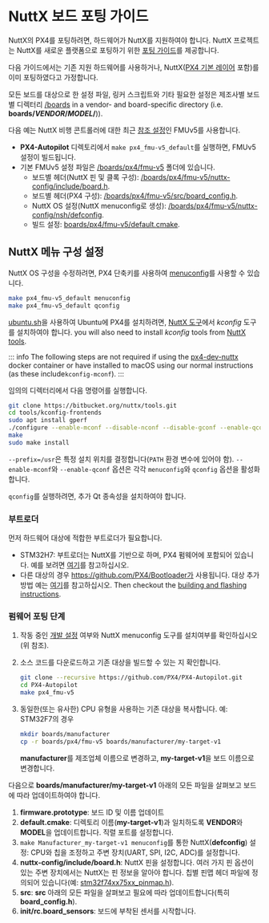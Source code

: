# NuttX 보드 포팅 가이드

NuttX의 PX4를 포팅하려면, 하드웨어가 NuttX를 지원하여야 합니다. NuttX 프로젝트는 NuttX를 새로운 플랫폼으로 포팅하기 위한 [포팅 가이드](https://cwiki.apache.org/confluence/display/NUTTX/Porting+Guide)를 제공합니다.

다음 가이드에서는 기존 지원 하드웨어를 사용하거나, NuttX([PX4 기본 레이어](https://github.com/PX4/PX4-Autopilot/tree/master/platforms/nuttx/src/px4) 포함)를 이미 포팅하였다고 가정합니다.

모든 보드를 대상으로 한 설정 파일, 링커 스크립트와 기타 필요한 설정은 제조사별 보드별 디렉터리 [/boards](https://github.com/PX4/PX4-Autopilot/tree/release/1.15/boards/) in a vendor- and board-specific directory (i.e. **boards/_VENDOR_/_MODEL_/**)).

다음 예는 NuttX 비행 콘트롤러에 대한 최근 [참조 설정](../hardware/reference_design.md)인 FMUv5를 사용합니다.

- **PX4-Autopilot** 디렉토리에서 `make px4_fmu-v5_default`를 실행하면, FMUv5 설정이 빌드됩니다.
- 기본 FMUv5 설정 파일은 [/boards/px4/fmu-v5](https://github.com/PX4/PX4-Autopilot/tree/master/boards/px4/fmu-v5) 폴더에 있습니다.
  - 보드별 헤더(NuttX 핀 및 클록 구성): [/boards/px4/fmu-v5/nuttx-config/include/board.h](https://github.com/PX4/PX4-Autopilot/blob/master/boards/px4/fmu-v5/nuttx-config/include/board.h).
  - 보드별 헤더(PX4 구성): [/boards/px4/fmu-v5/src/board_config.h](https://github.com/PX4/PX4-Autopilot/blob/master/boards/px4/fmu-v5/src/board_config.h).
  - NuttX OS 설정(NuttX menuconfig로 생성): [/boards/px4/fmu-v5/nuttx-config/nsh/defconfig](https://github.com/PX4/PX4-Autopilot/blob/master/boards/px4/fmu-v5/nuttx-config/nsh/defconfig).
  - 빌드 설정: [boards/px4/fmu-v5/default.cmake](https://github.com/PX4/PX4-Autopilot/blob/master/boards/px4/fmu-v5/default.cmake).

## NuttX 메뉴 구성 설정

NuttX OS 구성을 수정하려면, PX4 단축키를 사용하여 [menuconfig](https://bitbucket.org/patacongo/nuttx/src/master/)를 사용할 수 있습니다.

```sh
make px4_fmu-v5_default menuconfig
make px4_fmu-v5_default qconfig
```

[ubuntu.sh](https://github.com/PX4/PX4-Autopilot/blob/master/Tools/setup/ubuntu.sh)을 사용하여 Ubuntu에 PX4를 설치하려면, [NuttX 도구](https://bitbucket.org/nuttx/tools/src/master/)에서 *kconfig* 도구를 설치하여야 합니다. <!-- NEED px4_version --> you will also need to install _kconfig_ tools from [NuttX tools](https://bitbucket.org/nuttx/tools/src/master/).

::: info The following steps are not required if using the [px4-dev-nuttx](https://hub.docker.com/r/px4io/px4-dev-nuttx/) docker container or have installed to macOS using our normal instructions (as these include`kconfig-mconf`).
:::

임의의 디렉터리에서 다음 명령어를 실행합니다.

```sh
git clone https://bitbucket.org/nuttx/tools.git
cd tools/kconfig-frontends
sudo apt install gperf
./configure --enable-mconf --disable-nconf --disable-gconf --enable-qconf --prefix=/usr
make
sudo make install
```

`--prefix=/usr`은 특정 설치 위치를 결정합니다(`PATH` 환경 변수에 있어야 함). `--enable-mconf`와 `--enable-qconf` 옵션은 각각 `menuconfig`와 `qconfig` 옵션을 활성화합니다.

`qconfig`를 실행하려면, 추가 Qt 종속성을 설치하여야 합니다.

### 부트로더

먼저 하드웨어 대상에 적합한 부트로더가 필요합니다.

- STM32H7: 부트로더는 NuttX를 기반으로 하며, PX4 펌웨어에 포함되어 있습니다. 예를 보려면 [여기](https://github.com/PX4/PX4-Autopilot/tree/master/boards/holybro/durandal-v1/nuttx-config/bootloader)를 참고하십시오.
- 다른 대상의 경우 https://github.com/PX4/Bootloader가 사용됩니다. 대상 추가 방법 예는 [여기](https://github.com/PX4/Bootloader/pull/155/files)를 참고하십시오. Then checkout the [building and flashing instructions](../software_update/stm32_bootloader.md).

### 펌웨어 포팅 단계

1. 작동 중인 [개발 설정](../dev_setup/dev_env.md) 여부와 NuttX menuconfig 도구를 설치여부를 확인하십시오(위 참조).
1. 소스 코드를 다운로드하고 기존 대상을 빌드할 수 있는 지 확인합니다.

   ```sh
   git clone --recursive https://github.com/PX4/PX4-Autopilot.git
   cd PX4-Autopilot
   make px4_fmu-v5
   ```

1. 동일한(또는 유사한) CPU 유형을 사용하는 기존 대상을 복사합니다. 예: STM32F7의 경우

   ```sh
   mkdir boards/manufacturer
   cp -r boards/px4/fmu-v5 boards/manufacturer/my-target-v1
   ```

   **manufacturer**를 제조업체 이름으로 변경하고, **my-target-v1**을 보드 이름으로 변경합니다.

다음으로 **boards/manufacturer/my-target-v1** 아래의 모든 파일을 살펴보고 보드에 따라 업데이트하여야 합니다.

1. **firmware.prototype**: 보드 ID 및 이름 업데이트
1. **default.cmake**: 디렉토리 이름(**my-target-v1**)과 일치하도록 **VENDOR**와 **MODEL**을 업데이트합니다. 직렬 포트를 설정합니다.
1. `make Manufacturer_my-target-v1 menuconfig`를 통한 NuttX(**defconfig**) 설정: CPU와 칩을 조정하고 주변 장치(UART, SPI, I2C, ADC)를 설정합니다.
1. **nuttx-config/include/board.h**: NuttX 핀을 설정합니다. 여러 가지 핀 옵션이 있는 주변 장치에서는 NuttX는 핀 정보을 알아야 합니다. 칩별 핀맵 헤더 파일에 정의되어 있습니다(예: [stm32f74xx75xx_pinmap.h](https://github.com/PX4/NuttX/blob/px4_firmware_nuttx-8.2/arch/arm/src/stm32f7/hardware/stm32f74xx75xx_pinmap.h)).
1. **src**: **src** 아래의 모든 파일을 살펴보고 필요에 따라 업데이트합니다(특히 **board_config.h**).
1. **init/rc.board_sensors**: 보드에 부착된 센서를 시작합니다.
